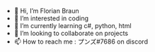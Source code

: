 - 👋 Hi, I’m Florian Braun
- 👀 I’m interested in coding
- 🌱 I’m currently learning c#, python, html
- 💞️ I’m looking to collaborate on projects
- 📫 How to reach me : プンズ#7686 on discord

<!---
iPwnds/iPwnds is a ✨ special ✨ repository because its `README.md` (this file) appears on your GitHub profile.
You can click the Preview link to take a look at your changes.
--->
